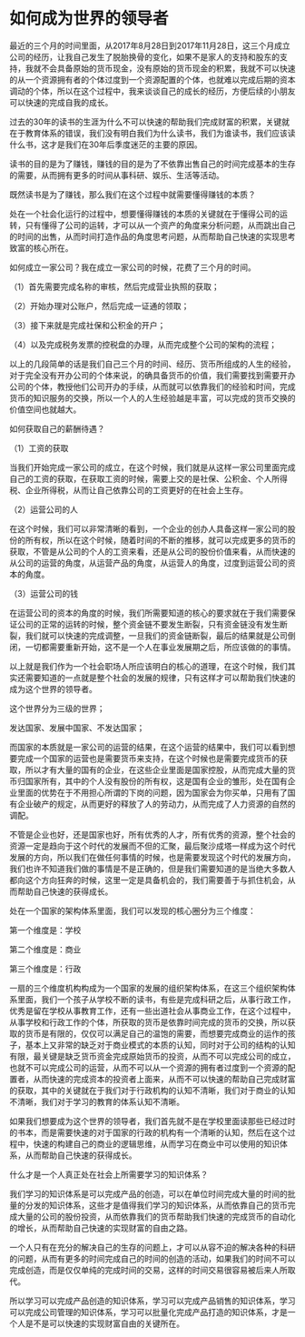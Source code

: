 # 如何成为世界的领导者

最近的三个月的时间里面，从2017年8月28日到2017年11月28日，这三个月成立公司的经历，让我自己发生了脱胎换骨的变化，如果不是家人的支持和股东的支持，我就不会具备原始的货币现金，没有原始的货币现金的积累，我就不可以快速的从一个资源拥有者的个体过度到一个资源配置的个体，也就难以完成后期的资本调动的个体，所以在这个过程中，我来谈谈自己的成长的经历，方便后续的小朋友可以快速的完成自我的成长。

过去的30年的读书的生涯为什么不可以快速的帮助我们完成财富的积累，关键就在于教育体系的错误，我们没有明白我们为什么读书，我们为谁读书，我们应该读什么书，这才是我们在30年后季度迷茫的主要的原因。

读书的目的是为了赚钱，赚钱的目的是为了不依靠出售自己的时间完成基本的生存的需要，从而拥有更多的时间从事科研、娱乐、生活等活动。

既然读书是为了赚钱，那么我们在这个过程中就需要懂得赚钱的本质？

处在一个社会化运行的过程中，想要懂得赚钱的本质的关键就在于懂得公司的运转，只有懂得了公司的运转，才可以从一个资产的角度来分析问题，从而跳出自己的时间的出售，从而时间打造作品的角度思考问题，从而帮助自己快速的实现思考致富的核心所在。

如何成立一家公司？我在成立一家公司的时候，花费了三个月的时间。

（1）首先需要完成名称的审核，然后完成营业执照的获取；

（2）开始办理对公账户，然后完成一证通的领取；

（3）接下来就是完成社保和公积金的开户；

（4）以及完成税务发票的控税盘的办理，从而完成整个公司的架构的流程；

以上的几段简单的话是我们自己三个月的时间、经历、货币所组成的人生的经验，对于完全没有开办公司的个体来说，的确具备货币的价值，我们需要找到需要开办公司的个体，教授他们公司开办的手续，从而就可以依靠我们的经验和时间，完成货币的知识服务的交换，所以一个人的人生经验越是丰富，可以完成的货币交换的价值空间也就越大。

如何获取自己的薪酬待遇？

（1）工资的获取

当我们开始完成一家公司的成立，在这个时候，我们就是从这样一家公司里面完成自己的工资的获取，在获取工资的时候，需要上交的是社保、公积金、个人所得税、企业所得税，从而让自己依靠公司的工资更好的在社会上生存。

（2）运营公司的人

在这个时候，我们可以非常清晰的看到，一个企业的创办人具备这样一家公司的股份的所有权，所以在这个时候，随着时间的不断的推移，就可以完成更多的货币的获取，不管是从公司的个人的工资来看，还是从公司的股份价值来看，从而快速的从公司的运营的角度，从运营产品的角度，从运营人的角度，过度到运营公司的资本的角度。

（3）运营公司的钱

在运营公司的资本的角度的时候，我们所需要知道的核心的要求就在于我们需要保证公司的正常的运转的时候，整个资金链不要发生断裂，只有资金链没有发生断裂，我们就可以快速的完成调整，一旦我们的资金链断裂，最后的结果就是公司倒闭，一切都需要重新开始，这不是一个人在事业发展期之后，所应该做的的事情。

以上就是我们作为一个社会职场人所应该明白的核心的道理，在这个时候，我们其实还需要知道的一点就是整个社会的发展的规律，只有这样才可以帮助我们快速的成为这个世界的领导者。

这个世界分为三级的世界；

发达国家、发展中国家、不发达国家；

而国家的本质就是一家公司的运营的结果，在这个运营的结果中，我们可以看到想要完成一个国家的运营也是需要货币来支持，在这个时候也是需要完成货币的获取，所以才有大量的国有的企业，在这些企业里面是国家控股，从而完成大量的货币归国家所有，其中的个人没有股份的所有权，这是国有企业的雏形，处在国有企业里面的优势在于不用担心所谓的下岗的问题，因为国家会为你买单，只用有了国有企业破产的规定，从而更好的释放了人的劳动力，从而完成了人力资源的自然的调配。

不管是企业也好，还是国家也好，所有优秀的人才，所有优秀的资源，整个社会的资源一定是趋向于这个时代的发展而不但的汇聚，最后聚沙成塔一样成为这个时代发展的方向，所以我们在做任何事情的时候，也是需要发现这个时代的发展方向，我们也许不知道我们做的事情是不是正确的，但是我们需要知道的是当绝大多数人都向这个方向狂奔的时候，这里一定是具备机会的，我们需要善于与抓住机会，从而帮助自己快速的获得成长。

处在一个国家的架构体系里面，我们可以发现的核心圈分为三个维度：

第一个维度是：学校

第二个维度是：商业

第三个维度是：行政

一扇的三个维度机构构成为一个国家的发展的组织架构体系，在这三个组织架构体系里面，我们一个孩子从学校不断的读书，有些是完成科研之后，从事行政工作，优秀是留在学校从事教育工作，还有一些出道社会从事商业工作，在这个过程中，从事学校和行政工作的个体，所获取的货币是依靠时间完成的货币的交换，所以获取的货币是有限的，仅仅可以满足自己的温饱的需要，而想要完成商业的运作的孩子，基本上又非常的缺乏对于商业模式的本质的认知，同时对于公司的结构的认知有限，最关键是缺乏货币资金完成原始货币的投资，从而不可以完成公司的成立，也就不可以完成公司的运营，从而不可以从一个资源的拥有者过度到一个资源的配置者，从而快速的完成资本的投资者上面来，从而不可以快速的帮助自己完成财富的获取，其中的关键就在于我们对于行政机构的认知不清晰，我们对于商业的认知不清晰，我们对于学习的教育的体系认知不清晰。

如果我们想要成为这个世界的领导者，我们首先就不是在学校里面读那些已经过时的书本，而是需要快速的对于国家的行政的机构有一个清晰的认知，然后在这个过程中，快速的构建自己的商业的逻辑思维，从而学习在商业中可以使用的知识体系，从而帮助自己快速的获得成长。

什么才是一个人真正处在社会上所需要学习的知识体系？

我们学习的知识体系是可以完成产品的创造，可以在单位时间完成大量的时间的批量的分发的知识体系，这些才是值得我们学习的知识体系，从而依靠自己的货币完成大量的公司的股份投资，从而依靠我们的货币帮助我们快速的完成货币的自动化的增长，从而帮助自己快速的实现财富的自由之路。

一个人只有在充分的解决自己的生存的问题上，才可以从容不迫的解决各种的科研的问题，从而有更多的时间完成自己的时间的创造的活动，如果我们的时间不可以完成创造，而是仅仅单纯的完成时间的交易，这样的时间交易很容易被后来人所取代。

所以学习可以完成产品创造的知识体系，学习可以完成产品销售的知识体系，学习可以完成公司管理的知识体系，学习可以批量化完成产品打造的知识体系，才是一个人是不是可以快速的实现财富自由的关键所在。
